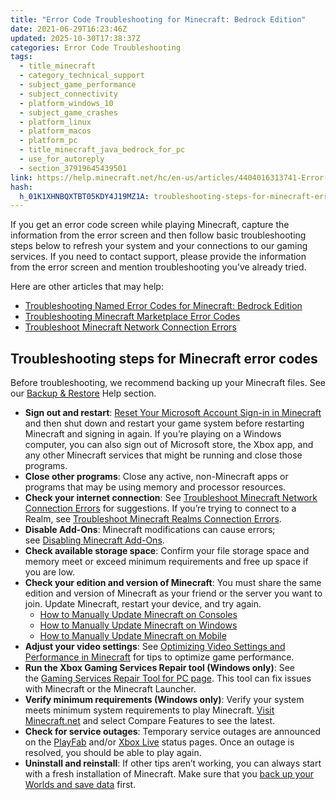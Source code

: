 ```yaml
---
title: "Error Code Troubleshooting for Minecraft: Bedrock Edition"
date: 2021-06-29T16:23:46Z
updated: 2025-10-30T17:38:37Z
categories: Error Code Troubleshooting
tags:
  - title_minecraft
  - category_technical_support
  - subject_game_performance
  - subject_connectivity
  - platform_windows_10
  - subject_game_crashes
  - platform_linux
  - platform_macos
  - platform_pc
  - title_minecraft_java_bedrock_for_pc
  - use_for_autoreply
  - section_37919645439501
link: https://help.minecraft.net/hc/en-us/articles/4404016313741-Error-Code-Troubleshooting-for-Minecraft-Bedrock-Edition
hash:
  h_01K1XHNBQXTBT05KDY4J19MZ1A: troubleshooting-steps-for-minecraft-error-codes
---
```


If you get an error code screen while playing Minecraft, capture the information from the error screen and then follow basic troubleshooting steps below to refresh your system and your connections to our gaming services. If you need to contact support, please provide the information from the error screen and mention troubleshooting you’ve already tried.

Here are other articles that may help:

- [Troubleshooting Named Error Codes for Minecraft: Bedrock Edition](./Troubleshooting-Named-Error-Codes-for-Minecraft-Bedrock-Edition.md)
- [Troubleshooting Minecraft Marketplace Error Codes](../Marketplace-Troubleshooting/Troubleshooting-Minecraft-Marketplace-Error-Codes.md)
- [Troubleshoot Minecraft Network Connection Errors](../Performance-Troubleshooting/Troubleshoot-Minecraft-Network-Connection-Errors.md)

## Troubleshooting steps for Minecraft error codes

Before troubleshooting, we recommend backing up your Minecraft files. See our [Backup & Restore](https://help.minecraft.net/hc/en-us/sections/27166561402125) Help section.

- **Sign out and restart**: [Reset Your Microsoft Account Sign-in in Minecraft](../Account-Sign-in/Reset-Your-Microsoft-Account-Sign-in-in-Minecraft.md) and then shut down and restart your game system before restarting Minecraft and signing in again. If you’re playing on a Windows computer, you can also sign out of Microsoft store, the Xbox app, and any other Minecraft services that might be running and close those programs.
- **Close other programs**: Close any active, non-Minecraft apps or programs that may be using memory and processor resources.
- **Check your internet connection**: See [Troubleshoot Minecraft Network Connection Errors](../Performance-Troubleshooting/Troubleshoot-Minecraft-Network-Connection-Errors.md) for suggestions. If you’re trying to connect to a Realm, see [Troubleshoot Minecraft Realms Connection Errors](../Troubleshoot-Minecraft-Realms/Troubleshoot-Minecraft-Realms-Connection-Errors.md).
- **Disable Add-Ons**: Minecraft modifications can cause errors; see [Disabling Minecraft Add-Ons](../Marketplace-Troubleshooting/Disable-Minecraft-Add-Ons-to-Solve-Game-Issues.md).
- **Check available storage space**: Confirm your file storage space and memory meet or exceed minimum requirements and free up space if you are low.
- **Check your edition and version of Minecraft**: You must share the same edition and version of Minecraft as your friend or the server you want to join. Update Minecraft, restart your device, and try again.
  - [How to Manually Update Minecraft on Consoles](../Download-Install/Manually-Update-Minecraft-on-Consoles.md)
  - [How to Manually Update Minecraft on Windows](../Download-Install/Manually-Update-Minecraft-on-Windows.md)
  - [How to Manually Update Minecraft on Mobile](../Download-Install/Manually-Update-Minecraft-on-Mobile-Devices.md) 
- **Adjust your video settings**: See [Optimizing Video Settings and Performance in Minecraft](../Performance-Troubleshooting/Optimizing-Minecraft-Bedrock-Edition-Video-Settings-and-Performance.md) for tips to optimize game performance.
- **Run the Xbox Gaming Services Repair tool (Windows only)**: See the [Gaming Services Repair Tool for PC page](https://support.xbox.com/en-US/help/games-apps/troubleshooting/gaming-services-repair-tool). This tool can fix issues with Minecraft or the Minecraft Launcher.
- **Verify minimum requirements (Windows only)**: Verify your system meets minimum system requirements to play Minecraft. [Visit Minecraft.net](https://www.minecraft.net/en-us/store/minecraft-deluxe-collection-pc?tabs=%7B%22details%22%3A1%7D#accordionv1-b6c8df09da-item-7739893325:~:text=Windows%2010%20system%20requirements) and select Compare Features to see the latest.
- **Check for service outages**: Temporary service outages are announced on the [PlayFab](https://status.playfab.com/) and/or [Xbox Live](https://support.xbox.com/en-US/xbox-live-status) status pages. Once an outage is resolved, you should be able to play again.
- **Uninstall and reinstall**: If other tips aren’t working, you can always start with a fresh installation of Minecraft. Make sure that you [back up your Worlds and save data](https://help.minecraft.net/hc/en-us/sections/27166561402125) first.
